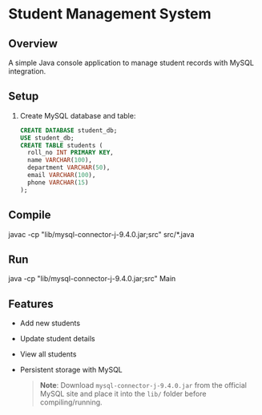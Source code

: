 # Student Management System

##  Overview
A simple Java console application to manage student records with MySQL integration.

##  Setup
1. Create MySQL database and table:
   ```sql
   CREATE DATABASE student_db;
   USE student_db;
   CREATE TABLE students (
     roll_no INT PRIMARY KEY,
     name VARCHAR(100),
     department VARCHAR(50),
     email VARCHAR(100),
     phone VARCHAR(15)
   );

##  Compile
javac -cp "lib/mysql-connector-j-9.4.0.jar;src" src/*.java

##  Run
java -cp "lib/mysql-connector-j-9.4.0.jar;src" Main

## Features
- Add new students  
- Update student details  
- View all students  
- Persistent storage with MySQL

  >  **Note**: Download `mysql-connector-j-9.4.0.jar` from the official MySQL site and place it into the `lib/` folder before compiling/running.
